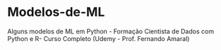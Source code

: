 # Modelos-de-ML
 Alguns modelos de ML em Python - Formação Cientista de Dados com Python e R- Curso Completo (Udemy - Prof. Fernando Amaral)

